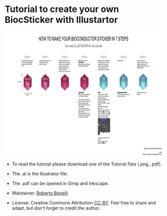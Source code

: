 # Tutorial to create your own BiocSticker with Illustartor

<img src="./Sticker_instructions.png" height="400">

* To read the tutorial please download one of the Tutorial files (.png, .pdf).

* The .ai is the Illustrator file.
* The .pdf can be opened in Gimp and Inkscape.

* Maintainer: [Roberto Bonelli](https://github.com/Robbie90/)
* License: Creative Commons Attribution
  [CC-BY](https://creativecommons.org/licenses/by/2.0/). Feel free to
  share and adapt, but don't forget to credit the author.
